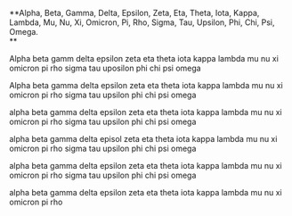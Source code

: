 **Alpha, Beta, Gamma, Delta, Epsilon, Zeta, Eta, Theta, Iota, Kappa, Lambda, Mu, Nu, Xi, Omicron, Pi, Rho, Sigma, Tau, Upsilon, Phi, Chi, Psi, Omega.  
**


Alpha beta gamm delta epsilon zeta eta theta iota kappa lambda mu nu xi omicron pi rho sigma tau uposilon phi chi psi omega


Alpha beta gamma delta epsilon zeta eta theta iota kappa lambda mu nu xi omicron pi rho sigma tau upsilon phi chi psi omega

alpha beta gamma delta epsilon zeta eta theta iota kappa lambda mu nu xi omicron pi rho sigma tau upsilon phi chi psi omega

alpha beta gamma delta episol zeta eta theta iota kappa lambda mu nu xi omicron pi rho sigma tau upsilon phi chi psi omega


alpha beta gamma delta epsilon zeta eta theta iota kappa lambda mu nu xi omicron pi rho sigma tau upsilon phi chi psi omega






















alpha beta gamma delta epsilon zeta eta theta iota kappa lambda mu nu xi omicron pi rho 